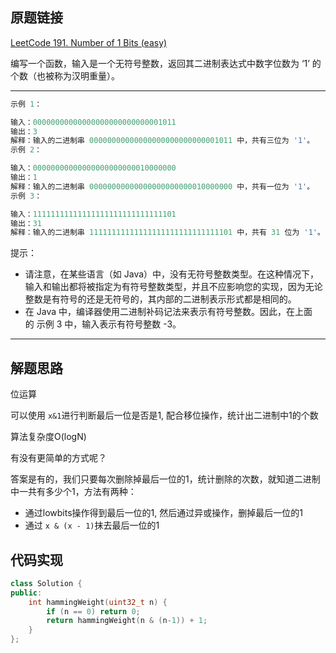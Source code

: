 ## 原题链接

[LeetCode 191. Number of 1 Bits (easy)](https://leetcode-cn.com/problems/number-of-1-bits/)

编写一个函数，输入是一个无符号整数，返回其二进制表达式中数字位数为 ‘1’ 的个数（也被称为汉明重量）。


---

```cpp
示例 1：

输入：00000000000000000000000000001011
输出：3
解释：输入的二进制串 00000000000000000000000000001011 中，共有三位为 '1'。
示例 2：

输入：00000000000000000000000010000000
输出：1
解释：输入的二进制串 00000000000000000000000010000000 中，共有一位为 '1'。
示例 3：

输入：11111111111111111111111111111101
输出：31
解释：输入的二进制串 11111111111111111111111111111101 中，共有 31 位为 '1'。
```

提示：

- 请注意，在某些语言（如 Java）中，没有无符号整数类型。在这种情况下，输入和输出都将被指定为有符号整数类型，并且不应影响您的实现，因为无论整数是有符号的还是无符号的，其内部的二进制表示形式都是相同的。
- 在 Java 中，编译器使用二进制补码记法来表示有符号整数。因此，在上面的 示例 3 中，输入表示有符号整数 -3。

---

## 解题思路

位运算

可以使用 `x&1`进行判断最后一位是否是1, 配合移位操作，统计出二进制中1的个数

算法复杂度O(logN) 

有没有更简单的方式呢？

答案是有的，我们只要每次删除掉最后一位的1，统计删除的次数，就知道二进制中一共有多少个1，方法有两种：

- 通过lowbits操作得到最后一位的1, 然后通过异或操作，删掉最后一位的1
- 通过 `x & (x - 1)`抹去最后一位的1

## 代码实现

```cpp
class Solution {
public:
    int hammingWeight(uint32_t n) {
        if (n == 0) return 0;
        return hammingWeight(n & (n-1)) + 1;
    }
};
```


